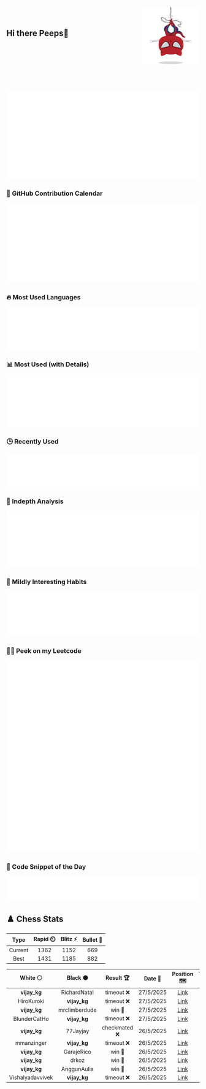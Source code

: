 ## Hi there Peeps👋

<p style="text-align: right; margin-top: -50px; position: relative; top: -50px;">
  <img src="./assets/spidertocat.png" width="150" alt="Spider-Ham swinging">
</p>


![Metrics](./metrics.classic.svg)

### 📅 GitHub Contribution Calendar

![Half-year](./metrics.plugin.isocalendar.svg)

### 🔥 Most Used Languages
![Most Used](metrics.plugin.languages.svg)

### 📊 Most Used (with Details)
![Most Used Details](metrics.plugin.languages.details.svg)

### 🕒 Recently Used
![Recently Used](metrics.plugin.languages.recent.svg)

### 📌 Indepth Analysis
![Indepth](metrics.plugin.languages.indepth.svg)

### 🧠 Mildly Interesting Habits

![Habits Facts](./metrics.plugin.habits.facts.svg)

### 🧑‍💻 Peek on my Leetcode 

![LeetCode Stats](metrics.plugin.leetcode.svg)

### 📝 Code Snippet of the Day

![Code Snippet](./metrics.plugin.code.svg)

## ♟️ Chess Stats

<!--START_SECTION:chessStats-->
<!-- Automatically generated with https://github.com/Balastrong/chess-stats-action -->

| Type | Rapid ⏲️ | Blitz ⚡ | Bullet 🔫 |
|:---:|:---:|:---:|:---:|
| Current | 1362 | 1152 | 669 |
| Best | 1431 | 1185 | 882 |

| White ⚪ | Black ⚫ | Result 🏆 | Date 📅 | Position 🗺️ | Type 🕕 |
|:---:|:---:|:---:|:---:|:---:|:---:|
| **vijay_kg** | RichardNatal | timeout ❌ | 27/5/2025 | <a href="http://www.ee.unb.ca/cgi-bin/tervo/fen.pl?select=8/5p2/6p1/1ppk3p/5P2/4K2P/6P1/3r4 w - - 0 44">Link</a> | Blitz |
| HiroKuroki | **vijay_kg** | timeout ❌ | 27/5/2025 | <a href="http://www.ee.unb.ca/cgi-bin/tervo/fen.pl?select=8/2p5/1p4k1/p3P1p1/3P4/2Q5/P6P/6K1 b - - 0 38">Link</a> | Blitz |
| **vijay_kg** | mrclimberdude | win 🥇 | 27/5/2025 | <a href="http://www.ee.unb.ca/cgi-bin/tervo/fen.pl?select=8/1b6/p2R3p/6k1/6Q1/P6P/1PP5/6K1 b - - 2 41">Link</a> | Blitz |
| BlunderCatHo | **vijay_kg** | timeout ❌ | 27/5/2025 | <a href="http://www.ee.unb.ca/cgi-bin/tervo/fen.pl?select=4r2k/3RNp2/p2n1K1p/6p1/8/8/P4PPP/8 b - - 5 31">Link</a> | Blitz |
| **vijay_kg** | 77Jayjay | checkmated ❌ | 26/5/2025 | <a href="http://www.ee.unb.ca/cgi-bin/tervo/fen.pl?select=8/8/8/p7/8/K7/2qk4/q7 w - - 4 59">Link</a> | Blitz |
| mmanzinger | **vijay_kg** | timeout ❌ | 26/5/2025 | <a href="http://www.ee.unb.ca/cgi-bin/tervo/fen.pl?select=6k1/1p3pp1/4p2p/8/8/6P1/1r1rNP1P/4RK2 b - - 2 26">Link</a> | Blitz |
| **vijay_kg** | GarajeRico | win 🥇 | 26/5/2025 | <a href="http://www.ee.unb.ca/cgi-bin/tervo/fen.pl?select=8/1R4pk/5p1p/4p3/4n3/5P1P/1R4PK/3r4 b - - 0 37">Link</a> | Blitz |
| **vijay_kg** | drkoz | win 🥇 | 26/5/2025 | <a href="http://www.ee.unb.ca/cgi-bin/tervo/fen.pl?select=1R4k1/5ppp/4p3/3pP3/2p5/4N3/4nPPP/5K2 b - - 0 29">Link</a> | Blitz |
| **vijay_kg** | AnggunAulia | win 🥇 | 26/5/2025 | <a href="http://www.ee.unb.ca/cgi-bin/tervo/fen.pl?select=r1b5/pp3pp1/4pk2/3n2Q1/7P/8/PPP2PP1/2K5 b - - 4 21">Link</a> | Blitz |
| Vishalyadavvivek | **vijay_kg** | timeout ❌ | 26/5/2025 | <a href="http://www.ee.unb.ca/cgi-bin/tervo/fen.pl?select=8/8/2B4p/1Kp3p1/2P2p2/P3bPk1/8/8 b - - 2 50">Link</a> | Blitz |

<!--END_SECTION:chessStats-->
